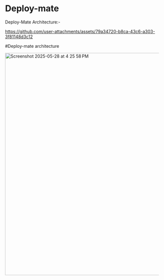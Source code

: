 # Deploy-mate

Deploy-Mate Architecture:-



https://github.com/user-attachments/assets/79a34720-b8ca-43c6-a303-3f81148d3c12

#Deploy-mate architecture

<img width="729" alt="Screenshot 2025-05-28 at 4 25 58 PM" src="https://github.com/user-attachments/assets/df19ca64-9c10-4b8a-96d6-bab8c4b9ee93" />
